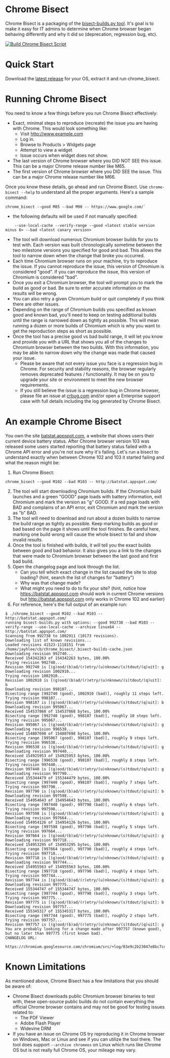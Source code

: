 # Chrome Bisect
Chrome Bisect is a packaging of the [bisect-builds.py tool](https://www.chromium.org/developers/bisect-builds-py). It's goal is to make it easy for IT admins to determine when Chrome browser began behaving differently and why it did so (deprecation, regression bug, etc).

[![Build Chrome Bisect Script](https://github.com/jay0lee/chrome-bisect/actions/workflows/main.yml/badge.svg)](https://github.com/jay0lee/chrome-bisect/actions/workflows/main.yml)

# Quick Start
Download the [latest release](https://github.com/jay0lee/chrome-bisect/releases) for your OS, extract it and run chrome_bisect.

# Running Chrome Bisect
You need to know a few things before you run Chrome Bisect effectively:
* Exact, minimal steps to reproduce (recreate) the issue you are having with Chrome. This would look something like:
  * Visit http://www.example.com
  * Log in.
  * Browse to Products > Widgets page
  * Attempt to view a widget
  * Issue occurs when widget does not show.
* The last version of Chrome browser where you DID NOT SEE this issue. This can be a major Chrome release number like M65.
* The first version of Chrome browser where you DID SEE the issue. This can be a major Chrome release number like M66.

Once you know these details, go ahead and run Chrome Bisect. Use `chrome-bisect --help` to understand all the proper arguments. Here's a sample command:

```
chrome_bisect --good M85 --bad M90 -- https://www.google.com/`
```
* the following defaults will be used if not manually specified:
```
    --use-local-cache --verify-range --good <latest stable version minus 6> --bad <latest canary version>
```
* The tool will download numerous Chromium browser builds for you to test with. Each version was built chronologically sometime between the two milestone versions you specified for good and bad. This allows the tool to narrow down when the change that broke you occurred.
* Each time Chromium browser runs on your machine, try to reproduce the issue. If you cannot reproduce the issue, this version of Chromium is considered "good". If you can reproduce the issue, this version of Chromium is considered "bad".
* Once you exit a Chromium browser, the tool will prompt you to mark the build as good or bad. Be sure to enter accurate information or the results will be wrong.
* You can also retry a given Chromium build or quit completely if you think there are other issues.
* Depending on the range of Chromium builds you specified as known good and known bad, you'll need to keep on testing additional builds until the range is narrowed down as tightly as possible. This will mean running a dozen or more builds of Chromium which is why you want to get the reproduction steps as short as possible.
* Once the tool has a precise good vs bad build range, it will let you know and provide you with a URL that shows you all of the changes to Chromium browser between the two builds. With this information, you may be able to narrow down why the change was made that caused your issue.
  * Please be aware that not every issue you face is a regression bug in Chrome. For security and stability reasons, the browser regularly removes deprecated features / functionality. It may be on you to upgrade your site or environment to meet the new browser requirements.
  * If you still believe the issue is a regression bug in Chrome browser, please file an issue at [crbug.com](https://crbug.com) and/or open a Enterprise support case with full details including the log generated by Chrome Bisect.
  
 # An example Chrome Bisect
 You own the site [batstat.appspot.com](https://batstat.appspot.com/), a website that shows users their current device battery status. After Chrome browser version 103 was released some users started reporting that battery status failed with a Chrome API error and you're not sure why it's failing. Let's run a bisect to understand exactly when between Chrome 102 and 103 it started failing and what the reason might be:
  1. Run Chrome Bisect:

```
chrome_bisect --good M102 --bad M103 -- http://batstat.appspot.com/
```

  2. The tool will start downloading Chromium builds. If the Chromium build launches and a green "GOOD" page loads with battery information, exit Chromium and mark the version as "g" GOOD. If a red page loads with BAD and complains of an API error, exit Chromium and mark the version as "b" BAD.
  3. The tool will need to download and run about a dozen builds to narrow the build range as tightly as possible. Keep marking builds as good or bad based on the page it shows until the tool finishes. Be careful here, marking one build wrong will cause the whole bisect to fail and show invalid results.
  4. Once the tool is finished with builds, it will tell you the exact builds between good and bad behavior. It also gives you a link to the changes that were made to Chromium browser between the last good and first bad build.
  5. Open the changelog page and look through the list.
      * Can you tell which exact change in the list caused the site to stop loading? (hint, search the list of changes for "battery")
      * Why was that change made?
      * What might you need to do to fix your site? (hint, notice how https://batstat.appspot.com should work in current Chrome versions but http://batstat.appspot.com only works in Chrome 102 and earlier)
  6. For reference, here's the full output of an example run:
```
$ ./chrome_bisect --good M102 --bad M103 -- http://batstat.appspot.com/
running bisect-builds.py with options: --good 992738 --bad M103 --verify-range --use-local-cache --archive linux64 -- http://batstat.appspot.com/
Scanning from 992738 to 1002911 (10173 revisions).
Downloading list of known revisions... 
Loaded revisions 41523-1118151 from /home/jayhlee/cb/chrome_bisect/.bisect-builds-cache.json
Downloading revision 992740...
Received 154342263 of 154342263 bytes, 100.00%
Trying revision 992740...
Revision 992740 is [(g)ood/(b)ad/(r)etry/(u)nknown/(s)tdout/(q)uit]: g
Downloading revision 1002910...
Trying revision 1002910...
Revision 1002910 is [(g)ood/(b)ad/(r)etry/(u)nknown/(s)tdout/(q)uit]: b
Downloading revision 998107...
Bisecting range [992740 (good), 1002910 (bad)], roughly 11 steps left.
Trying revision 998107...
Revision 998107 is [(g)ood/(b)ad/(r)etry/(u)nknown/(s)tdout/(q)uit]: b
Downloading revision 995067...
Received 154537868 of 154537868 bytes, 100.00%
Bisecting range [992740 (good), 998107 (bad)], roughly 10 steps left.
Trying revision 995067...
Revision 995067 is [(g)ood/(b)ad/(r)etry/(u)nknown/(s)tdout/(q)uit]: g
Downloading revision 996538...
Received 154807698 of 154807698 bytes, 100.00%
Bisecting range [995067 (good), 998107 (bad)], roughly 9 steps left.
Trying revision 996538...
Revision 996538 is [(g)ood/(b)ad/(r)etry/(u)nknown/(s)tdout/(q)uit]: g
Downloading revision 997440...
Received 154925953 of 154925953 bytes, 100.00%
Bisecting range [996538 (good), 998107 (bad)], roughly 8 steps left.
Trying revision 997440...
Revision 997440 is [(g)ood/(b)ad/(r)etry/(u)nknown/(s)tdout/(q)uit]: g
Downloading revision 997790...
Received 155344479 of 155344479 bytes, 100.00%
Bisecting range [997440 (good), 998107 (bad)], roughly 7 steps left.
Trying revision 997790...
Revision 997790 is [(g)ood/(b)ad/(r)etry/(u)nknown/(s)tdout/(q)uit]: b
Downloading revision 997598...
Received 154954643 of 154954643 bytes, 100.00%
Bisecting range [997440 (good), 997790 (bad)], roughly 6 steps left.
Trying revision 997598...
Revision 997598 is [(g)ood/(b)ad/(r)etry/(u)nknown/(s)tdout/(q)uit]: g
Downloading revision 997664...
Received 154954126 of 154954126 bytes, 100.00%
Bisecting range [997598 (good), 997790 (bad)], roughly 5 steps left.
Trying revision 997664...
Revision 997664 is [(g)ood/(b)ad/(r)etry/(u)nknown/(s)tdout/(q)uit]: g
Downloading revision 997718...
Received 154953295 of 154953295 bytes, 100.00%
Bisecting range [997664 (good), 997790 (bad)], roughly 4 steps left.
Trying revision 997718...
Revision 997718 is [(g)ood/(b)ad/(r)etry/(u)nknown/(s)tdout/(q)uit]: g
Downloading revision 997744...
Received 154955563 of 154955563 bytes, 100.00%
Bisecting range [997718 (good), 997790 (bad)], roughly 4 steps left.
Trying revision 997744...
Revision 997744 is [(g)ood/(b)ad/(r)etry/(u)nknown/(s)tdout/(q)uit]: g
Downloading revision 997775...
Received 155344747 of 155344747 bytes, 100.00%
Bisecting range [997744 (good), 997790 (bad)], roughly 3 steps left.
Trying revision 997775...
Revision 997775 is [(g)ood/(b)ad/(r)etry/(u)nknown/(s)tdout/(q)uit]: b
Downloading revision 997757...
Received 155345317 of 155345317 bytes, 100.00%
Bisecting range [997744 (good), 997775 (bad)], roughly 2 steps left.
Trying revision 997757...
Revision 997757 is [(g)ood/(b)ad/(r)etry/(u)nknown/(s)tdout/(q)uit]: g
You are probably looking for a change made after 997757 (known good), but no later than 997775 (first known bad).
CHANGELOG URL:
  https://chromium.googlesource.com/chromium/src/+log/03e9c2b23047e8bc7cdbbd5843b52112817ed1d6..53d540703b72faa87436f51279043c094939418f
```

# Known Limitations
As mentioned above, Chrome Bisect has a few limitations that you should be aware of:
* Chrome Bisect downloads public Chromium browser binaries to test with, these open-source public builds do not contain everything the official Chrome browser contains and may not be good for testing issues related to:
     * The PDF Viewer
     * Adobe Flash Player
     * Widevine DRM
* If you have an issue on Chrome OS try reproducing it in Chrome browser on Windows, Mac or Linux and see if you can utilize the tool there. The tool does support `--archive chromeos` on Linux which runs like Chrome OS but is not really full Chrome OS, your mileage may vary.
